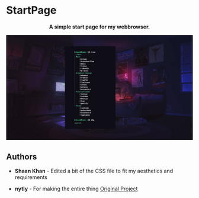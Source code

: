 # StartPage

<p align="center">
    <b> A simple start page for my webbrowser. </b>
</p>

![Main Menu](Images/backgroundImage.png)

## Authors

* **Shaan Khan** - Edited a bit of the CSS file to fit my aesthetics and requirements

* **nytly** - For making the entire thing [Original Project](https://notabug.org/nytly/home)


